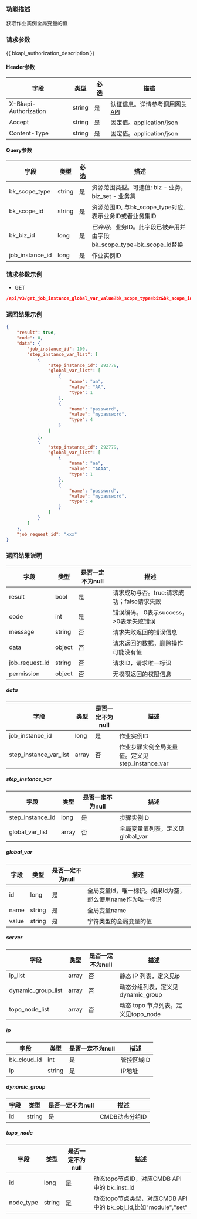 ### 功能描述

获取作业实例全局变量的值

### 请求参数

{{ bkapi_authorization_description }}

#### Header参数

| 字段                    | 类型     | 必选 | 描述                                                                                                                               |
|-----------------------|--------|----|----------------------------------------------------------------------------------------------------------------------------------|
| X-Bkapi-Authorization | string | 是  | 认证信息。详情参考[调用网关 API](https://github.com/TencentBlueKing/BKDocs/blob/master/ZH/7.0/APIGateway/apigateway/use-api/use-apigw-api.md) |
| Accept                | string | 是  | 固定值。application/json                                                                                                             |
| Content-Type          | string | 是  | 固定值。application/json                                                                                                             |

#### Query参数

| 字段              | 类型     | 必选 | 描述                                                |
|-----------------|--------|----|---------------------------------------------------|
| bk_scope_type   | string | 是  | 资源范围类型。可选值: biz - 业务，biz_set - 业务集                |
| bk_scope_id     | string | 是  | 资源范围ID, 与bk_scope_type对应, 表示业务ID或者业务集ID           |
| bk_biz_id       | long   | 是  | *已弃用*。业务ID。此字段已被弃用并由字段bk_scope_type+bk_scope_id替换 |
| job_instance_id | long   | 是  | 作业实例ID                                            |

### 请求参数示例

- GET

```json
/api/v3/get_job_instance_global_var_value?bk_scope_type=biz&bk_scope_id=1&job_instance_id=100
```

### 返回结果示例

```json
{
    "result": true,
    "code": 0,
    "data": {
        "job_instance_id": 100,
        "step_instance_var_list": [
            {
                "step_instance_id": 292778,
                "global_var_list": [
                    {
                        "name": "aa",
                        "value": "AA",
                        "type": 1
                    },
                    {
                        "name": "password",
                        "value": "mypassword",
                        "type": 4
                    }
                ]
            },
            {
                "step_instance_id": 292779,
                "global_var_list": [
                    {
                        "name": "aa",
                        "value": "AAAA",
                        "type": 1
                    },
                    {
                        "name": "password",
                        "value": "mypassword",
                        "type": 4
                    }
                ]
            }
        ]
    },
    "job_request_id": "xxx"
}

```

### 返回结果说明

| 字段             | 类型     | 是否一定不为null | 描述                         |
|----------------|--------|------------|----------------------------|
| result         | bool   | 是          | 请求成功与否。true:请求成功；false请求失败 |
| code           | int    | 是          | 错误编码。 0表示success，>0表示失败错误  |
| message        | string | 否          | 请求失败返回的错误信息                |
| data           | object | 否          | 请求返回的数据，删除操作可能没有值          |
| job_request_id | string | 否          | 请求ID，请求唯一标识                |
| permission     | object | 否          | 无权限返回的权限信息                 |

##### data

| 字段                     | 类型    | 是否一定不为null | 描述                               |
|------------------------|-------|------------|----------------------------------|
| job_instance_id        | long  | 是          | 作业实例ID                           |
| step_instance_var_list | array | 否          | 作业步骤实例全局变量值。定义见step_instance_var |

##### step_instance_var

| 字段               | 类型    | 是否一定不为null | 描述                    |
|------------------|-------|------------|-----------------------|
| step_instance_id | long  | 是          | 步骤实例ID                |
| global_var_list  | array | 否          | 全局变量值列表，定义见global_var |

##### global_var

| 字段    | 类型     | 是否一定不为null | 描述                                |
|-------|--------|------------|-----------------------------------|
| id    | long   | 是          | 全局变量id，唯一标识。如果id为空，那么使用name作为唯一标识 |
| name  | string | 是          | 全局变量name                          |
| value | string | 是          | 字符类型的全局变量的值                       |

##### server

| 字段                 | 类型    | 是否一定不为null | 描述                        |
|--------------------|-------|------------|---------------------------|
| ip_list            | array | 否          | 静态 IP 列表，定义见ip            |
| dynamic_group_list | array | 否          | 动态分组列表，定义见dynamic_group   |
| topo_node_list     | array | 否          | 动态 topo 节点列表，定义见topo_node |

##### ip

| 字段          | 类型     | 是否一定不为null | 描述     |
|-------------|--------|------------|--------|
| bk_cloud_id | int    | 是          | 管控区域ID |
| ip          | string | 是          | IP地址   |

##### dynamic_group

| 字段 | 类型     | 是否一定不为null | 描述         |
|----|--------|------------|------------|
| id | string | 是          | CMDB动态分组ID |

##### topo_node

| 字段        | 类型     | 是否一定不为null | 描述                                                  |
|-----------|--------|------------|-----------------------------------------------------|
| id        | long   | 是          | 动态topo节点ID，对应CMDB API 中的 bk_inst_id                 |
| node_type | string | 是          | 动态topo节点类型，对应CMDB API 中的 bk_obj_id,比如"module","set" |
